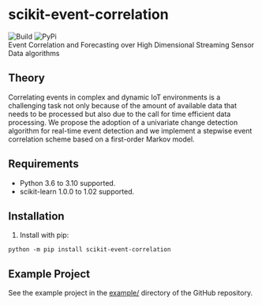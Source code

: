 # scikit-event-correlation
![Build](https://img.shields.io/badge/build-passing-green) ![PyPi](https://img.shields.io/badge/PyPi-1.01-blue)  
Event Correlation and Forecasting over High Dimensional Streaming Sensor Data algorithms

## Theory
Correlating events in complex and dynamic IoT environments is a challenging task not only because of the amount of available data that needs to be processed but also due to the call for time efficient data processing. We propose the adoption of a univariate change detection algorithm for real-time event detection and we implement a stepwise event correlation scheme based on a first-order Markov model.


## Requirements
* Python 3.6 to 3.10 supported.
* scikit-learn 1.0.0 to 1.02 supported.


## Installation
1. Install with pip:
```
python -m pip install scikit-event-correlation
```


## Example Project
See the example project in the [example/](https://github.com/Intellia-SME/scikit-event-correlation/tree/main/example) directory of the GitHub repository.

